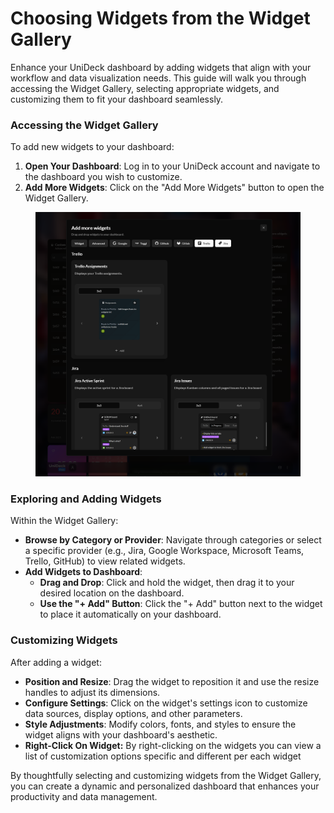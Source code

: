 # Choosing Widgets from the Widget Gallery

Enhance your UniDeck dashboard by adding widgets that align with your workflow and data visualization needs. This guide will walk you through accessing the Widget Gallery, selecting appropriate widgets, and customizing them to fit your dashboard seamlessly.

### Accessing the Widget Gallery

To add new widgets to your dashboard:

1. **Open Your Dashboard**: Log in to your UniDeck account and navigate to the dashboard you wish to customize.
2. **Add More Widgets**: Click on the "Add More Widgets" button to open the Widget Gallery.

<figure><img src="../../.gitbook/assets/image (2).png" alt="Widget Gallery"><figcaption></figcaption></figure>

### Exploring and Adding Widgets

Within the Widget Gallery:

* **Browse by Category or Provider**: Navigate through categories or select a specific provider (e.g., Jira, Google Workspace, Microsoft Teams, Trello, GitHub) to view related widgets.
* **Add Widgets to Dashboard**:
  * **Drag and Drop**: Click and hold the widget, then drag it to your desired location on the dashboard.
  * **Use the "+ Add" Button**: Click the "+ Add" button next to the widget to place it automatically on your dashboard.

### Customizing Widgets

After adding a widget:

* **Position and Resize**: Drag the widget to reposition it and use the resize handles to adjust its dimensions.
* **Configure Settings**: Click on the widget's settings icon to customize data sources, display options, and other parameters.
* **Style Adjustments**: Modify colors, fonts, and styles to ensure the widget aligns with your dashboard's aesthetic.
* **Right-Click On Widget:** By right-clicking on the widgets you can view a list of customization options specific and different per each widget

By thoughtfully selecting and customizing widgets from the Widget Gallery, you can create a dynamic and personalized dashboard that enhances your productivity and data management.
